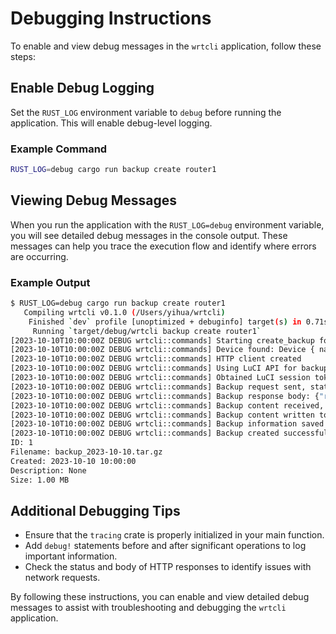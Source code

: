 
# Debugging Instructions

To enable and view debug messages in the `wrtcli` application, follow these steps:

## Enable Debug Logging

Set the `RUST_LOG` environment variable to `debug` before running the application. This will enable debug-level logging.

### Example Command

```sh
RUST_LOG=debug cargo run backup create router1
```

## Viewing Debug Messages

When you run the application with the `RUST_LOG=debug` environment variable, you will see detailed debug messages in the console output. These messages can help you trace the execution flow and identify where errors are occurring.

### Example Output

```sh
$ RUST_LOG=debug cargo run backup create router1
   Compiling wrtcli v0.1.0 (/Users/yihua/wrtcli)
    Finished `dev` profile [unoptimized + debuginfo] target(s) in 0.71s
     Running `target/debug/wrtcli backup create router1`
[2023-10-10T10:00:00Z DEBUG wrtcli::commands] Starting create_backup for device: router1
[2023-10-10T10:00:00Z DEBUG wrtcli::commands] Device found: Device { name: "router1", ip: "192.168.1.1", user: "admin", password: "password" }
[2023-10-10T10:00:00Z DEBUG wrtcli::commands] HTTP client created
[2023-10-10T10:00:00Z DEBUG wrtcli::commands] Using LuCI API for backup
[2023-10-10T10:00:00Z DEBUG wrtcli::commands] Obtained LuCI session token: abcdef1234567890
[2023-10-10T10:00:00Z DEBUG wrtcli::commands] Backup request sent, status: 200 OK
[2023-10-10T10:00:00Z DEBUG wrtcli::commands] Backup response body: {"result": "success", "data": "backup data..."}
[2023-10-10T10:00:00Z DEBUG wrtcli::commands] Backup content received, size: 1024 bytes
[2023-10-10T10:00:00Z DEBUG wrtcli::commands] Backup content written to temporary file
[2023-10-10T10:00:00Z DEBUG wrtcli::commands] Backup information saved to config
[2023-10-10T10:00:00Z DEBUG wrtcli::commands] Backup created successfully
ID: 1
Filename: backup_2023-10-10.tar.gz
Created: 2023-10-10 10:00:00
Description: None
Size: 1.00 MB
```

## Additional Debugging Tips

- Ensure that the `tracing` crate is properly initialized in your main function.
- Add `debug!` statements before and after significant operations to log important information.
- Check the status and body of HTTP responses to identify issues with network requests.

By following these instructions, you can enable and view detailed debug messages to assist with troubleshooting and debugging the `wrtcli` application.
